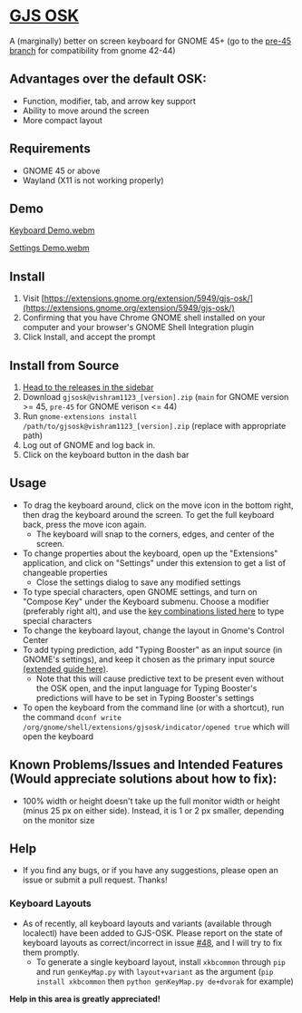 # [GJS OSK](https://extensions.gnome.org/extension/5949/gjs-osk/)
A (marginally) better on screen keyboard for GNOME 45+ (go to the [pre-45 branch](https://github.com/Vishram1123/gjs-osk/tree/pre-45) for compatibility from gnome 42-44)
## Advantages over the default OSK:
-	Function, modifier, tab, and arrow key support
-	Ability to move around the screen
-	More compact layout
## Requirements
- GNOME 45 or above
- Wayland (X11 is not working properly)
## Demo
[Keyboard Demo.webm](https://user-images.githubusercontent.com/64966832/210458851-1b91adba-f6e4-4d40-b0d5-dba2c46cc354.webm)

[Settings Demo.webm](https://user-images.githubusercontent.com/64966832/210458854-eb458311-3d3f-4edb-93df-f5b8334d4cbc.webm)

## Install
1. Visit [https://extensions.gnome.org/extension/5949/gjs-osk/](https://extensions.gnome.org/extension/5949/gjs-osk/)
2. Confirming that you have Chrome GNOME shell installed on your computer and your browser's GNOME Shell Integration plugin
3. Click Install, and accept the prompt
## Install from Source
1. [Head to the releases in the sidebar](https://github.com/Vishram1123/gjs-osk/releases/latest)
2. Download `gjsosk@vishram1123_[version].zip` (`main` for GNOME version >= 45, `pre-45` for GNOME verison <= 44)
3. Run `gnome-extensions install /path/to/gjsosk@vishram1123_[version].zip` (replace with appropriate path)
4. Log out of GNOME and log back in. 
5. Click on the keyboard button in the dash bar
## Usage
- To drag the keyboard around, click on the move icon in the bottom right, then drag the keyboard around the screen. To get the full keyboard back, press the move icon again.
  - The keyboard will snap to the corners, edges, and center of the screen.
- To change properties about the keyboard, open up the "Extensions" application, and click on "Settings" under this extension to get a list of changeable properties
  - Close the settings dialog to save any modified settings
- To type special characters, open GNOME settings, and turn on "Compose Key" under the Keyboard submenu. Choose a modifier (preferably right alt), and use the [key combinations listed here](https://en.wikipedia.org/wiki/Compose_key#Common_compose_combinations) to type special characters
- To change the keyboard layout, change the layout in Gnome's Control Center
- To add typing prediction, add "Typing Booster" as an input source (in GNOME's settings), and keep it chosen as the primary input source [(extended guide here)](https://mike-fabian.github.io/ibus-typing-booster/docs/user/).
  - Note that this will cause predictive text to be present even without the OSK open, and the input language for Typing Booster's predictions will have to be set in Typing Booster's settings 
- To open the keyboard from the command line (or with a shortcut), run the command `dconf write /org/gnome/shell/extensions/gjsosk/indicator/opened true` which will open the keyboard 
## Known Problems/Issues and Intended Features (Would appreciate solutions about how to fix):
- 100% width or height doesn't take up the full monitor width or height (minus 25 px on either side). Instead, it is 1 or 2 px smaller, depending on the monitor size
## Help
- If you find any bugs, or if you have any suggestions, please open an issue or submit a pull request. Thanks!
### Keyboard Layouts
- As of recently, all keyboard layouts and variants (available through localectl) have been added to GJS-OSK. Please report on the state of keyboard layouts as correct/incorrect in issue [#48](https://github.com/Vishram1123/gjs-osk/issues/48), and I will try to fix them promptly.
  - To generate a single keyboard layout, install `xkbcommon` through `pip` and run `genKeyMap.py` with `layout+variant` as the argument (`pip install xkbcommon` then `python genKeyMap.py de+dvorak` for example)

**Help in this area is greatly appreciated!**
